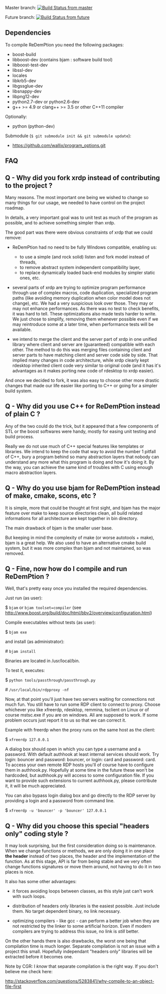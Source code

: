 Master branch: [![Build Status from master](https://travis-ci.org/wallix/redemption.svg?branch=master)](https://travis-ci.org/wallix/redemption)

Future branch: [![Build Status from future](https://travis-ci.org/wallix/redemption.svg?branch=future)](https://travis-ci.org/wallix/redemption)


Dependencies
------------

To compile ReDemPtion you need the following packages:
- boost-build
- libboost-dev (contains bjam : software build tool)
- libboost-test-dev
- libssl-dev
- locales
- libkrb5-dev
- libgssglue-dev
- libsnappy-dev
- libpng12-dev
- python2.7-dev or python2.6-dev
- g++ >= 4.9 or clang++ >= 3.5 or other C++11 compiler

Optionally:
- python (python-dev)

Submodule (`$ git submodule init && git submodule update`):
- https://github.com/wallix/program_options.git


FAQ
---

Q - Why did you fork xrdp instead of contributing to the project ?
------------------------------------------------------------------

Many reasons. The most important one being we wished to change so many things
for our usage, we needed to have control on the project roadmap.

In details, a very important goal was to unit test as much of the program as
possible, and to achieve something simpler than xrdp.

The good part was there were obvious constraints of xrdp that we could remove:

- ReDemPtion had no need to be fully Windows compatible, enabling us:
    * to use a simple (and rock solid) listen and fork model instead of threads,
    * to remove abstract system independent compatibility layer,
    * to replace dynamically loaded back-end modules by simpler static ones, etc.

- several parts of xrdp are trying to optimize program performance through
use of complex macros, code duplication, specialized program paths (like
avoiding memory duplication when color model does not change), etc. We had a
very suspicious look over those. They may or may not enhance performances.
As there was no test to check benefits, it was hard to tell. These optimizations
also made tests harder to write. We just chose to simplify, removing them
whenever possible even if we may reintroduce some at a later time, when
performance tests will be available.

- we intend to merge the client and the server part of xrdp in one unified
library where client and server are (guaranteed) compatible with each other.
The method to do this was merging files containing client and server parts
to have matching client and server code side by side. That implied many changes
in code architecture, while xrdp clearly kept rdesktop inherited client code
very similar to original code (and it has it's advantages as it makes porting
new code of rdesktop to xrdp easier).

And once we decided to fork, it was also easy to choose other more drastic
changes that made our life easier like porting to C++ or going for a simpler
build system.


Q - Why did you use C++ for ReDemPtion instead of plain C ?
------------------------------------------------------------
Any of the two could do the trick, but it appeared that a few components of
STL or the boost softwares were handy, mostly for easing unit testing and
build process.

Really we do not use much of C++ special features like templates or libraries.
We intend to keep the code that way to avoid the number 1 pitfall of C++,
bury a program behind so many abstraction layers that nobody can understand
any more what this program is doing and how it's doing it. By the way, you can
achieve the same kind of troubles with C using enough macro abstraction layers.


Q - Why do you use bjam for ReDemPtion instead of make, cmake, scons, etc ?
---------------------------------------------------------------------------

It is simple, more that could be thought at first sight, and bjam has the major
feature over make to keep source directories clean, all build related
informations for all architecture are kept together in bin directory.

The main drawback of bjam is the smaller user base.

But keeping in mind the complexity of make (or worse autotools + make), bjam is
a great help. We also used to have an alternative cmake build system, but it was
more complex than bjam and not maintained, so was removed.


Q - Fine, now how do I compile and run ReDemPtion ?
---------------------------------------------------
Well, that's pretty easy once you installed the required dependencies.

Just run (as user):

$ `bjam` or `bjam toolset=compiler` (see http://www.boost.org/build/doc/html/bbv2/overview/configuration.html)

Compile executables without tests (as user):

$ `bjam exe`

and install (as administrator):

\# `bjam install`

Binaries are located in /usr/local/bin.

To test it, executes:

$ `python tools/passthrough/passthrough.py`

\# `/usr/local/bin/rdpproxy -nf`

Now, at that point you'll just have two servers waiting for connections
not much fun. You still have to run some RDP client to connect to proxy. Choose
whichever you like xfreerdp, rdesktop, remmina, tsclient on Linux or of course
mstsc.exe if you are on windows. All are supposed to work. If some problem
occurs just report it to us so that we can correct it.

Example with freerdp when the proxy runs on the same host as the client:

$ `xfreerdp 127.0.0.1`

A dialog box should open in which you can type a username and a password.
With default authhook at least internal services should work. Try login: bouncer
and password: bouncer, or login: card and password: card. To access your own
remote RDP hosts you'll of course have to configure them in authhook.py.
Hopefully at some time in the future these won't be hardcoded, but authhook.py
will access to some configuration file. If you want to provide such extensions
to current authhook.py, please contribute it, it will be much appreciated.

You can also bypass login dialog box and go directly to the RDP server by
providing a login and a password from command line.

$ `xfreerdp -u 'bouncer' -p 'bouncer' 127.0.0.1`


Q - Why did you choose this special "headers only" coding style ?
-----------------------------------------------------------------

It may look surprising, but the first consideration doing so is maintenance.
When we change functions or methods, we are only doing it in one place **the
header** instead of two places, the header and the implementation of the
function. As at this stage, API is far from being stable and we very often
change functions signatures or move them around, not having to do it in two
places is nice.

It also has some other advantages:

- it forces avoiding loops between classes, as this style just can't work
with such loops.

- distribution of headers only libraries is the easiest possible. Just include
them. No target dependent binary, no link necessary.

- optimizing compilers - like gcc - can perform a better job when they are not
restricted by the linker to some artificial horizon. Even if modern compilers
are trying to address this issue, no link is *still* better.

On the other hands there is also drawbacks, the worst one being that
compilation time is much longer. Separate compilation is not an issue with a
project this small. Hopefully independant "headers only" libraries will be
extracted before it becomes one.

Note by CGR: I *know* that separate compilation is the right way. If you don't
believe me check here:

http://stackoverflow.com/questions/5283841/why-compile-to-an-object-file-first
